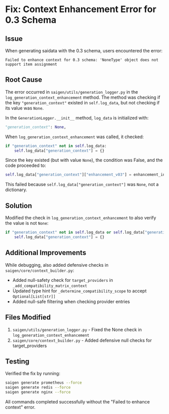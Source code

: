# Fix: Context Enhancement Error for 0.3 Schema

## Issue
When generating saidata with the 0.3 schema, users encountered the error:
```
Failed to enhance context for 0.3 schema: 'NoneType' object does not support item assignment
```

## Root Cause
The error occurred in `saigen/utils/generation_logger.py` in the `log_generation_context_enhancement` method. The method was checking if the key `"generation_context"` existed in `self.log_data`, but not checking if its value was `None`.

In the `GenerationLogger.__init__` method, `log_data` is initialized with:
```python
"generation_context": None,
```

When `log_generation_context_enhancement` was called, it checked:
```python
if "generation_context" not in self.log_data:
    self.log_data["generation_context"] = {}
```

Since the key existed (but with value `None`), the condition was False, and the code proceeded to:
```python
self.log_data["generation_context"]["enhancement_v03"] = enhancement_info
```

This failed because `self.log_data["generation_context"]` was `None`, not a dictionary.

## Solution
Modified the check in `log_generation_context_enhancement` to also verify the value is not `None`:

```python
if "generation_context" not in self.log_data or self.log_data["generation_context"] is None:
    self.log_data["generation_context"] = {}
```

## Additional Improvements
While debugging, also added defensive checks in `saigen/core/context_builder.py`:
- Added null-safety check for `target_providers` in `_add_compatibility_matrix_context`
- Updated type hint for `_determine_compatibility_scope` to accept `Optional[List[str]]`
- Added null-safe filtering when checking provider entries

## Files Modified
1. `saigen/utils/generation_logger.py` - Fixed the None check in `log_generation_context_enhancement`
2. `saigen/core/context_builder.py` - Added defensive null checks for target_providers

## Testing
Verified the fix by running:
```bash
saigen generate prometheus --force
saigen generate redis --force
saigen generate nginx --force
```

All commands completed successfully without the "Failed to enhance context" error.
